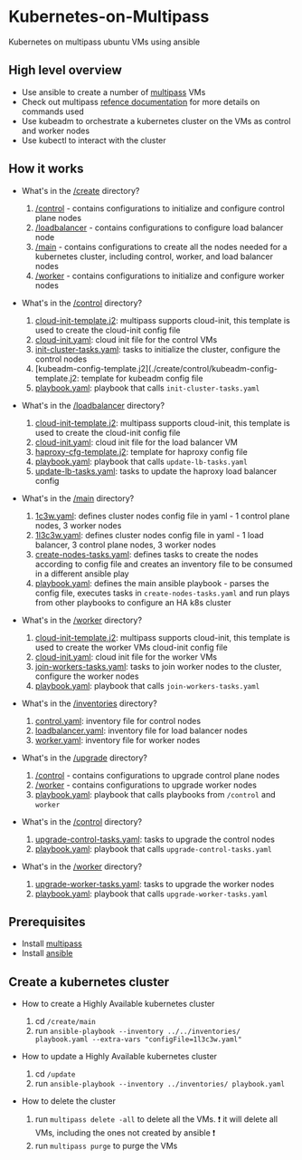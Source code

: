 # Kubernetes-on-Multipass
Kubernetes on multipass ubuntu VMs using ansible

## High level overview
- Use ansible to create a number of [multipass](https://multipass.run/) VMs
- Check out multipass [refence documentation](https://multipass.run/docs/reference) for more details on commands used
- Use kubeadm to orchestrate a kubernetes cluster on the VMs as control and worker nodes
- Use kubectl to interact with the cluster

## How it works
- What's in the [/create](./create/) directory?
    1. [/control](./create/control/) - contains configurations to initialize and configure control plane nodes
    1. [/loadbalancer](./create/loadbalancer/) - contains configurations to configure load balancer node
    1. [/main](./create/main/) - contains configurations to create all the nodes needed for a kubernetes cluster, including control, worker, and load balancer nodes
    1. [/worker](./create/worker/) - contains configurations to initialize and configure worker nodes

- What's in the [/control](./create/control/) directory?
    1. [cloud-init-template.j2](./create/control/cloud-init-template.j2): multipass supports cloud-init, this template is used to create the cloud-init config file
    1. [cloud-init.yaml](./create/control/cloud-init-template.j2): cloud init file for the control VMs
    1. [init-cluster-tasks.yaml](./create/control/init-cluster-tasks.yaml): tasks to initialize the cluster, configure the control nodes
    1. [kubeadm-config-template.j2](./create/control/kubeadm-config-template.j2: template for kubeadm config file
    1. [playbook.yaml](./create/control/playbook.yaml): playbook that calls `init-cluster-tasks.yaml`

- What's in the [/loadbalancer](./create/loadbalancer/) directory?
    1. [cloud-init-template.j2](./create/loadbalancer/cloud-init-template.j2): multipass supports cloud-init, this template is used to create the cloud-init config file
    1. [cloud-init.yaml](./create/loadbalancer/cloud-init.yaml): cloud init file for the load balancer VM
    1. [haproxy-cfg-template.j2](./create/loadbalancer/haproxy-cfg-template.j2): template for haproxy config file
    1. [playbook.yaml](./create/loadbalancer/playbook.yaml): playbook that calls `update-lb-tasks.yaml`
    1. [update-lb-tasks.yaml](./create/loadbalancer/update-lb-tasks.yaml): tasks to update the haproxy load balancer config

- What's in the [/main](./create/main/) directory?
    1. [1c3w.yaml](./create/main/1c3w.yaml): defines cluster nodes config file in yaml - 1 control plane nodes, 3 worker nodes
    1. [1l3c3w.yaml](./create/main/1l3c3w.yaml): defines cluster nodes config file in yaml - 1 load balancer, 3 control plane nodes, 3 worker nodes
    1. [create-nodes-tasks.yaml](./create/main/create-nodes-tasks.yaml): defines tasks to create the nodes according to config file and creates an inventory file to be consumed in a different ansible play
    1. [playbook.yaml](./create/main/playbook.yaml): defines the main ansible playbook - parses the config file, executes tasks in `create-nodes-tasks.yaml` and run plays from other playbooks to configure an HA k8s cluster

- What's in the [/worker](./create/worker/) directory?
    1. [cloud-init-template.j2](./create/worker/cloud-init-template.j2): multipass supports cloud-init, this template is used to create the worker VMs cloud-init config file
    1. [cloud-init.yaml](./create/worker/cloud-init.yaml): cloud init file for the worker VMs    
    1. [join-workers-tasks.yaml](./create/worker/join-workers-tasks.yaml): tasks to join worker nodes to the cluster, configure the worker nodes
    1. [playbook.yaml](./create/worker/playbook.yaml): playbook that calls `join-workers-tasks.yaml`

- What's in the [/inventories](./inventories/) directory?
    1. [control.yaml](./inventories/control.yaml): inventory file for control nodes
    1. [loadbalancer.yaml](./inventories/loadbalancer.yaml): inventory file for load balancer nodes
    1. [worker.yaml](./inventories/worker.yaml): inventory file for worker nodes

- What's in the [/upgrade](./upgrade/) directory?
    1. [/control](./upgrade/control/) - contains configurations to upgrade control plane nodes
    1. [/worker](./upgrade/worker/) - contains configurations to upgrade worker nodes
    1. [playbook.yaml](./upgrade/playbook.yaml): playbook that calls playbooks from `/control` and `worker`

- What's in the [/control](./upgrade/control/) directory?
    1. [upgrade-control-tasks.yaml](./upgrade/control/upgrade-control-tasks.yaml): tasks to upgrade the control nodes
    1. [playbook.yaml](./upgrade/control/playbook.yaml): playbook that calls `upgrade-control-tasks.yaml`

- What's in the [/worker](./upgrade/worker/) directory?
    1. [upgrade-worker-tasks.yaml](./upgrade/worker/upgrade-worker-tasks.yaml): tasks to upgrade the worker nodes
    1. [playbook.yaml](./upgrade/worker/playbook.yaml): playbook that calls `upgrade-worker-tasks.yaml`

## Prerequisites
- Install [multipass](https://multipass.run/)
- Install [ansible](https://docs.ansible.com/ansible/latest/installation_guide/intro_installation.html)

## Create a kubernetes cluster

- How to create a Highly Available kubernetes cluster
    1. cd `/create/main`
    1. run `ansible-playbook --inventory ../../inventories/ playbook.yaml --extra-vars "configFile=1l3c3w.yaml"`

- How to update a Highly Available kubernetes cluster
    1. cd `/update`
    1. run `ansible-playbook --inventory ../inventories/ playbook.yaml`

- How to delete the cluster
    1. run `multipass delete -all` to delete all the VMs. ❗ it will delete all VMs, including the ones not created by ansible ❗
    1. run `multipass purge` to purge the VMs